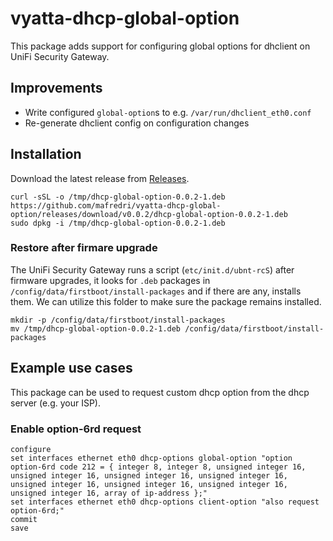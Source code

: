 # vyatta-dhcp-global-option

This package adds support for configuring global options for dhclient on UniFi Security Gateway.

## Improvements

- Write configured `global-option`s to e.g. `/var/run/dhclient_eth0.conf`
- Re-generate dhclient config on configuration changes

## Installation

Download the latest release from [Releases](https://github.com/mafredri/vyatta-dhcp-global-option/releases).

```
curl -sSL -o /tmp/dhcp-global-option-0.0.2-1.deb https://github.com/mafredri/vyatta-dhcp-global-option/releases/download/v0.0.2/dhcp-global-option-0.0.2-1.deb
sudo dpkg -i /tmp/dhcp-global-option-0.0.2-1.deb
```

### Restore after firmare upgrade

The UniFi Security Gateway runs a script (`etc/init.d/ubnt-rcS`) after firmware upgrades, it looks for `.deb` packages in `/config/data/firstboot/install-packages` and if there are any, installs them. We can utilize this folder to make sure the package remains installed.

```
mkdir -p /config/data/firstboot/install-packages
mv /tmp/dhcp-global-option-0.0.2-1.deb /config/data/firstboot/install-packages
```

## Example use cases

This package can be used to request custom dhcp option from the dhcp server (e.g. your ISP).

### Enable option-6rd request

```
configure
set interfaces ethernet eth0 dhcp-options global-option "option option-6rd code 212 = { integer 8, integer 8, unsigned integer 16, unsigned integer 16, unsigned integer 16, unsigned integer 16, unsigned integer 16, unsigned integer 16, unsigned integer 16, unsigned integer 16, array of ip-address };"
set interfaces ethernet eth0 dhcp-options client-option "also request option-6rd;"
commit
save
```
